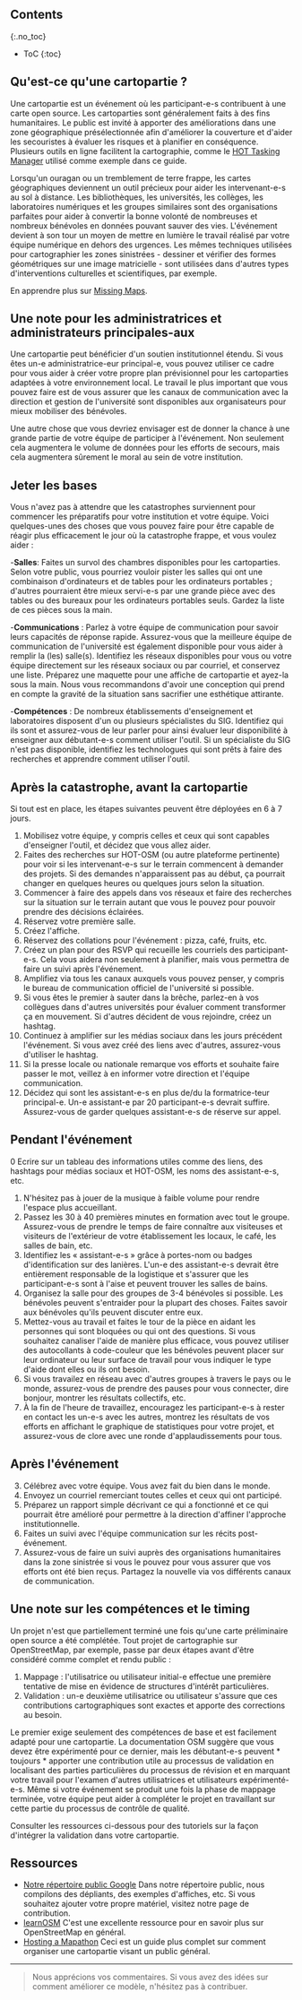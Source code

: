 ## Contents
{:.no_toc}

* ToC
{:toc}

## Qu'est-ce qu'une cartopartie ?

Une cartopartie est un événement où les participant-e-s contribuent à une carte open source. Les cartoparties sont généralement faits à des fins humanitaires. Le public est invité à apporter des améliorations dans une zone géographique présélectionnée afin d'améliorer la couverture et d'aider les secouristes à évaluer les risques et à planifier en conséquence. Plusieurs outils en ligne facilitent la cartographie, comme le [HOT Tasking Manager](http://tasks.hotosm.org/) utilisé comme exemple dans ce guide.

Lorsqu'un ouragan ou un tremblement de terre frappe, les cartes géographiques deviennent un outil précieux pour aider les intervenant-e-s au sol à distance. Les bibliothèques, les universités, les collèges, les laboratoires numériques et les groupes similaires sont des organisations parfaites pour aider à convertir la bonne volonté de nombreuses et nombreux bénévoles en données pouvant sauver des vies. L'événement devient à son tour un moyen de mettre en lumière le travail réalisé par votre équipe numérique en dehors des urgences. Les mêmes techniques utilisées pour cartographier les zones sinistrées - dessiner et vérifier des formes géométriques sur une image matricielle - sont utilisées dans d'autres types d'interventions culturelles et scientifiques, par exemple.

En apprendre plus sur [Missing Maps](http://www.missingmaps.org/host/).

## Une note pour les administratrices et administrateurs principales-aux

Une cartopartie peut bénéficier d'un soutien institutionnel étendu. Si vous êtes un-e administratrice-eur principal-e, vous pouvez utiliser ce cadre pour vous aider à créer votre propre plan prévisionnel pour les cartoparties adaptées à votre environnement local. Le travail le plus important que vous pouvez faire est de vous assurer que les canaux de communication avec la direction et gestion de l'université sont disponibles aux organisateurs pour mieux mobiliser des bénévoles.

Une autre chose que vous devriez envisager est de donner la chance à une grande partie de votre équipe de participer à l'événement. Non seulement cela augmentera le volume de données pour les efforts de secours, mais cela augmentera sûrement le moral au sein de votre institution.


## Jeter les bases

Vous n'avez pas à attendre que les catastrophes surviennent pour commencer les préparatifs pour votre institution et votre équipe. Voici quelques-unes des choses que vous pouvez faire pour être capable de réagir plus efficacement le jour où la catastrophe frappe, et vous voulez aider :

-**Salles**: Faites un survol des chambres disponibles pour les cartoparties. Selon votre public, vous pourriez vouloir pister les salles qui ont une combinaison d'ordinateurs et de tables pour les ordinateurs portables ; d'autres pourraient être mieux servi-e-s par une grande pièce avec des tables ou des bureaux pour les ordinateurs portables seuls. Gardez la liste de ces pièces sous la main.

-**Communications** : Parlez à votre équipe de communication pour savoir leurs capacités de réponse rapide. Assurez-vous que la meilleure équipe de communication de l'université est également disponible pour vous aider à remplir la (les) salle(s). Identifiez les réseaux disponibles pour vous ou votre équipe directement sur les réseaux sociaux ou par courriel, et conservez une liste. Préparez une maquette pour une affiche de cartopartie et ayez-la sous la main. Nous vous recommandons d'avoir une conception qui prend en compte la gravité de la situation sans sacrifier une esthétique attirante.

-**Compétences** : De nombreux établissements d'enseignement et laboratoires disposent d'un ou plusieurs spécialistes du SIG. Identifiez qui ils sont et assurez-vous de leur parler pour ainsi évaluer leur disponibilité à enseigner aux débutant-e-s comment utiliser l'outil. Si un spécialiste du SIG n'est pas disponible, identifiez les technologues qui sont prêts à faire des recherches et apprendre comment utiliser l'outil.


## Après la catastrophe, avant la cartopartie

Si tout est en place, les étapes suivantes peuvent être déployées en 6 à 7 jours.

1. Mobilisez votre équipe, y compris celles et ceux qui sont capables d'enseigner l'outil, et décidez que vous allez aider.
2. Faites des recherches sur HOT-OSM (ou autre plateforme pertinente) pour voir si les intervenant-e-s sur le terrain commencent à demander des projets. Si des demandes n'apparaissent pas au début, ça pourrait changer en quelques heures ou quelques jours selon la situation.
3. Commencer à faire des appels dans vos réseaux et faire des recherches sur la situation sur le terrain autant que vous le pouvez pour pouvoir prendre des décisions éclairées.
4. Réservez votre première salle.
5. Créez l'affiche.
10. Réservez des collations pour l'événement : pizza, café, fruits, etc.
11. Créez un plan pour des RSVP qui recueille les courriels des participant-e-s. Cela vous aidera non seulement à planifier, mais vous permettra de faire un suivi après l'événement.
6. Amplifiez via tous les canaux auxquels vous pouvez penser, y compris le bureau de communication officiel de l'université si possible.
7. Si vous êtes le premier à sauter dans la brêche, parlez-en à vos collègues dans d'autres universités pour évaluer comment transformer ça en mouvement. Si d'autres décident de vous rejoindre, créez un hashtag.
8. Continuez à amplifier sur les médias sociaux dans les jours précédent l'événement. Si vous avez créé des liens avec d'autres, assurez-vous d'utiliser le hashtag.
9. Si la presse locale ou nationale remarque vos efforts et souhaite faire passer le mot, veillez à en informer votre direction et l'équipe communication.
10. Décidez qui sont les assistant-e-s en plus de/du la formatrice-teur principal-e. Un-e assistant-e par 20 participant-e-s devrait suffire. Assurez-vous de garder quelques assistant-e-s de réserve sur appel.

## Pendant l'événement


0 Ecrire sur un tableau des informations utiles comme des liens, des hashtags pour médias sociaux et HOT-OSM, les noms des assistant-e-s, etc.
1. N'hésitez pas à jouer de la musique à faible volume pour rendre l'espace plus accueillant.
2. Passez les 30 à 40 premières minutes en formation avec tout le groupe. Assurez-vous de prendre le temps de faire connaître aux visiteuses et visiteurs de l'extérieur de votre établissement les locaux, le café, les salles de bain, etc.
3. Identifiez les « assistant-e-s » grâce à portes-nom ou badges d'identification sur des lanières. L'un-e des assistant-e-s devrait être entièrement responsable de la logistique et s'assurer que les participant-e-s sont à l'aise et peuvent trouver les salles de bains.
4. Organisez la salle pour des groupes de 3-4 bénévoles si possible. Les bénévoles peuvent s'entraider pour la plupart des choses. Faites savoir aux bénévoles qu'ils peuvent discuter entre eux.
5. Mettez-vous au travail et faites le tour de la pièce en aidant les personnes qui sont bloquées ou qui ont des questions. Si vous souhaitez canaliser l'aide de manière plus efficace, vous pouvez utiliser des autocollants à code-couleur que les bénévoles peuvent placer sur leur ordinateur ou leur surface de travail pour vous indiquer le type d'aide dont elles ou ils ont besoin.
6. Si vous travailez en réseau avec d'autres groupes à travers le pays ou le monde, assurez-vous de prendre des pauses pour vous connecter, dire bonjour, montrer les résultats collectifs, etc.
7. À la fin de l'heure de travaillez, encouragez les participant-e-s à rester en contact les un-e-s avec les autres, montrez les résultats de vos efforts en affichant le graphique de statistiques pour votre projet, et assurez-vous de clore avec une ronde d'applaudissements pour tous.

## Après l'événement

3. Célébrez avec votre équipe. Vous avez fait du bien dans le monde.
1. Envoyez un courriel remerciant toutes celles et ceux qui ont participé.
2. Préparez un rapport simple décrivant ce qui a fonctionné et ce qui pourrait être amélioré pour permettre à la direction d'affiner l'approche institutionnelle.
4. Faites un suivi avec l'équipe communication sur les récits post-événement.
5. Assurez-vous de faire un suivi auprès des organisations humanitaires dans la zone sinistrée si vous le pouvez pour vous assurer que vos efforts ont été bien reçus. Partagez la nouvelle via vos différents canaux de communication.

## Une note sur les compétences et le timing

Un projet n'est que partiellement terminé une fois qu'une carte préliminaire open source a été complétée. Tout projet de cartographie sur OpenStreetMap, par exemple, passe par deux étapes avant d'être considéré comme complet et rendu public :

1. Mappage : l'utilisatrice ou utilisateur initial-e effectue une première tentative de mise en évidence de structures d'intérêt particulières.
2. Validation : un-e deuxième utilisatrice ou utilisateur s'assure que ces contributions cartographiques sont exactes et apporte des corrections au besoin.

Le premier exige seulement des compétences de base et est facilement adapté pour une cartopartie. La documentation OSM suggère que vous devez être expérimenté pour ce dernier, mais les débutant-e-s peuvent * toujours * apporter une contribution utile au processus de validation en localisant des parties particulières du processus de révision et en marquant votre travail pour l'examen d'autres utilisatrices et utilisateurs expérimenté-e-s. Même si votre événement se produit une fois la phase de mappage terminée, votre équipe peut aider à compléter le projet en travaillant sur cette partie du processus de contrôle de qualité.

Consulter les ressources ci-dessous pour des tutoriels sur la façon d'intégrer la validation dans votre cartopartie.

## Ressources

- [Notre répertoire public Google](https://drive.google.com/drive/folders/0B2gLcm5jfVhSZWlpV0JBTVRUdUE?usp=sharing)
Dans notre répertoire public, nous compilons des dépliants, des exemples d'affiches, etc. Si vous souhaitez ajouter votre propre matériel, visitez notre page de contribution.
- [learnOSM](http://learnosm.org/fr/)
C'est une excellente ressource pour en savoir plus sur OpenStreetMap en général.
- [Hosting a Mapathon](http://www.missingmaps.org/host/)
Ceci est un guide plus complet sur comment organiser une cartopartie visant un public général.

---

> Nous apprécions vos commentaires. Si vous avez des idées sur comment améliorer ce modèle, n'hésitez pas à contribuer.
